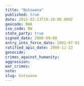 ```yaml
---
title: "Botswana"
published: true
date: 2015-02-23T19:18:00.000Z
geocode: BWA
iso_code: BW
state_party: true
signed_date: 2000-09-08
entry_into_force_date: 2002-07-01
ratified_apic_date: 2008-11-13
genocide:
crimes_against_humanity:
aggression:
war_crimes:
note:
slug: botswana
---
```

